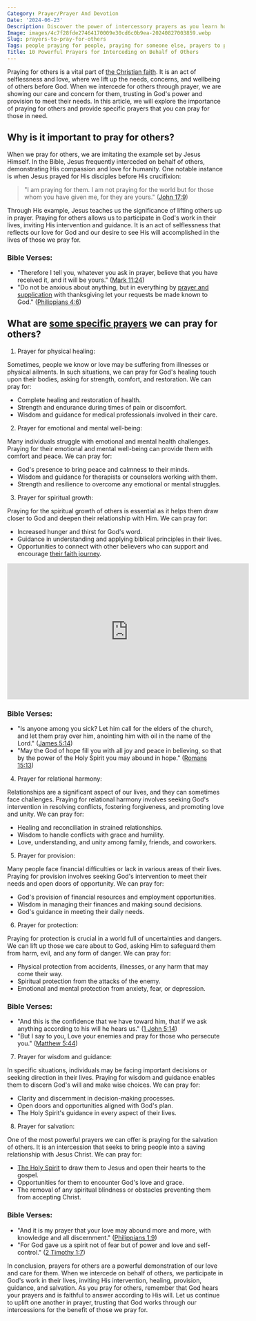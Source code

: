 ```yaml
---
Category: Prayer/Prayer And Devotion
Date: '2024-06-23'
Description: Discover the power of intercessory prayers as you learn how to effectively pray for others. Explore meaningful prayers to uplift and support those in need, fostering compassion and empathy in your spiritual journey.
Image: images/4c7f28fde27464170009e30cd6c0b9ea-20240827003859.webp
Slug: prayers-to-pray-for-others
Tags: people praying for people, praying for someone else, prayers to pray for others, prayer for those in need, pray for them, praying for someone, prayer for people in need
Title: 10 Powerful Prayers for Interceding on Behalf of Others
---
```


Praying for others is a vital part of [the Christian faith](/attributes-of-the-holy-spirit-understanding-the-power-and-presence-of-the-spirit-in-christianity). It is an act of selflessness and love, where we lift up the needs, concerns, and wellbeing of others before God. When we intercede for others through prayer, we are showing our care and concern for them, trusting in God's power and provision to meet their needs. In this article, we will explore the importance of praying for others and provide specific prayers that you can pray for those in need.

## Why is it important to pray for others?

When we pray for others, we are imitating the example set by Jesus Himself. In the Bible, Jesus frequently interceded on behalf of others, demonstrating His compassion and love for humanity. One notable instance is when Jesus prayed for His disciples before His crucifixion:

> "I am praying for them. I am not praying for the world but for those whom you have given me, for they are yours." ([John 17:9](https://www.bibleref.com/John/17/John-17-9.html))

Through His example, Jesus teaches us the significance of lifting others up in prayer. Praying for others allows us to participate in God's work in their lives, inviting His intervention and guidance. It is an act of selflessness that reflects our love for God and our desire to see His will accomplished in the lives of those we pray for.

### Bible Verses:
- "Therefore I tell you, whatever you ask in prayer, believe that you have received it, and it will be yours." ([Mark 11:24](https://www.bibleref.com/Mark/11/Mark-11-24.html))
- "Do not be anxious about anything, but in everything by [prayer and supplication](/scripture-on-prayer-and-supplication) with thanksgiving let your requests be made known to God." ([Philippians 4:6](https://www.bibleref.com/Philippians/4/Philippians-4-6.html))

## What are [some specific prayers](/prayers-for-a-broken-heart) we can pray for others?

1. Prayer for physical healing:

Sometimes, people we know or love may be suffering from illnesses or physical ailments. In such situations, we can pray for God's healing touch upon their bodies, asking for strength, comfort, and restoration. We can pray for:

- Complete healing and restoration of health.
- Strength and endurance during times of pain or discomfort.
- Wisdom and guidance for medical professionals involved in their care.

2. Prayer for emotional and mental well-being:

Many individuals struggle with emotional and mental health challenges. Praying for their emotional and mental well-being can provide them with comfort and peace. We can pray for:

- God's presence to bring peace and calmness to their minds.
- Wisdom and guidance for therapists or counselors working with them.
- Strength and resilience to overcome any emotional or mental struggles.

3. Prayer for spiritual growth:

Praying for the spiritual growth of others is essential as it helps them draw closer to God and deepen their relationship with Him. We can pray for:

- Increased hunger and thirst for God's word.
- Guidance in understanding and applying biblical principles in their lives.
- Opportunities to connect with other believers who can support and encourage [their faith journey](/christian-artists).


<iframe width="560" height="315" src="https://www.youtube.com/embed/QTJ1JwGYef4" frameborder="0" allow="autoplay; encrypted-media" allowfullscreen></iframe>


### Bible Verses:
- "Is anyone among you sick? Let him call for the elders of the church, and let them pray over him, anointing him with oil in the name of the Lord." ([James 5:14](https://www.bibleref.com/James/5/James-5-14.html))
- "May the God of hope fill you with all joy and peace in believing, so that by the power of the Holy Spirit you may abound in hope." ([Romans 15:13](https://www.bibleref.com/Romans/15/Romans-15-13.html))

4. Prayer for relational harmony:

Relationships are a significant aspect of our lives, and they can sometimes face challenges. Praying for relational harmony involves seeking God's intervention in resolving conflicts, fostering forgiveness, and promoting love and unity. We can pray for:

- Healing and reconciliation in strained relationships.
- Wisdom to handle conflicts with grace and humility.
- Love, understanding, and unity among family, friends, and coworkers.

5. Prayer for provision:

Many people face financial difficulties or lack in various areas of their lives. Praying for provision involves seeking God's intervention to meet their needs and open doors of opportunity. We can pray for:

- God's provision of financial resources and employment opportunities.
- Wisdom in managing their finances and making sound decisions.
- God's guidance in meeting their daily needs.

6. Prayer for protection:

Praying for protection is crucial in a world full of uncertainties and dangers. We can lift up those we care about to God, asking Him to safeguard them from harm, evil, and any form of danger. We can pray for:

- Physical protection from accidents, illnesses, or any harm that may come their way.
- Spiritual protection from the attacks of the enemy.
- Emotional and mental protection from anxiety, fear, or depression.

### Bible Verses:
- "And this is the confidence that we have toward him, that if we ask anything according to his will he hears us." ([1 John 5:14](https://www.bibleref.com/1-John/5/1-John-5-14.html))
- "But I say to you, Love your enemies and pray for those who persecute you." ([Matthew 5:44](https://www.bibleref.com/Matthew/5/Matthew-5-44.html))

7. Prayer for wisdom and guidance:

In specific situations, individuals may be facing important decisions or seeking direction in their lives. Praying for wisdom and guidance enables them to discern God's will and make wise choices. We can pray for:

- Clarity and discernment in decision-making processes.
- Open doors and opportunities aligned with God's plan.
- The Holy Spirit's guidance in every aspect of their lives.

8. Prayer for salvation:

One of the most powerful prayers we can offer is praying for the salvation of others. It is an intercession that seeks to bring people into a saving relationship with Jesus Christ. We can pray for:

- [The Holy Spirit](/the-ultimate-guide-to-the-holy-spirit-your-helper-teacher-and-guide) to draw them to Jesus and open their hearts to the gospel.
- Opportunities for them to encounter God's love and grace.
- The removal of any spiritual blindness or obstacles preventing them from accepting Christ.

### Bible Verses:
- "And it is my prayer that your love may abound more and more, with knowledge and all discernment." ([Philippians 1:9](https://www.bibleref.com/Philippians/1/Philippians-1-9.html))
- "For God gave us a spirit not of fear but of power and love and self-control." ([2 Timothy 1:7](https://www.bibleref.com/2-Timothy/1/2-Timothy-1-7.html))

In conclusion, prayers for others are a powerful demonstration of our love and care for them. When we intercede on behalf of others, we participate in God's work in their lives, inviting His intervention, healing, provision, guidance, and salvation. As you pray for others, remember that God hears your prayers and is faithful to answer according to His will. Let us continue to uplift one another in prayer, trusting that God works through our intercessions for the benefit of those we pray for.